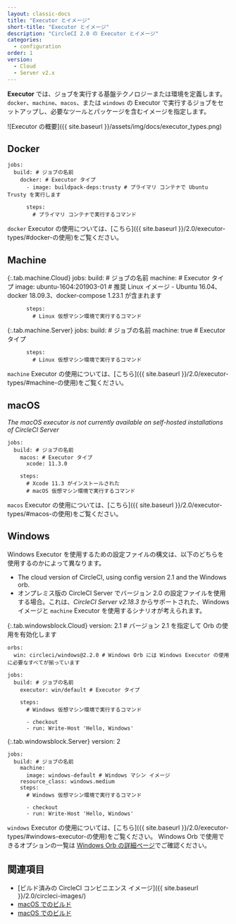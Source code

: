 ```yaml
---
layout: classic-docs
title: "Executor とイメージ"
short-title: "Executor とイメージ"
description: "CircleCI 2.0 の Executor とイメージ"
categories:
  - configuration
order: 1
version:
  - Cloud
  - Server v2.x
---
```


**Executor** では、ジョブを実行する基盤テクノロジーまたは環境を定義します。 `docker`、`machine`、`macos`、または `windows` の Executor で実行するジョブをセットアップし、必要なツールとパッケージを含むイメージを指定します。

![Executor の概要]({{ site.baseurl }}/assets/img/docs/executor_types.png)

## Docker

    jobs:
      build: # ジョブの名前
        docker: # Executor タイプ
          - image: buildpack-deps:trusty # プライマリ コンテナで Ubuntu Trusty を実行します
    
          steps:
            # プライマリ コンテナで実行するコマンド
    

`docker` Executor の使用については、[こちら]({{ site.baseurl }}/2.0/executor-types/#docker-の使用)をご覧ください。

## Machine

{:.tab.machine.Cloud}
jobs:
      build: # ジョブの名前
        machine: # Executor タイプ
          image: ubuntu-1604:201903-01 # 推奨 Linux イメージ - Ubuntu 16.04、docker 18.09.3、docker-compose 1.23.1 が含まれます
    
          steps:
            # Linux 仮想マシン環境で実行するコマンド

{:.tab.machine.Server}
jobs:
      build: # ジョブの名前
        machine: true # Executor タイプ
    
          steps:
            # Linux 仮想マシン環境で実行するコマンド
    

`machine` Executor の使用については、[こちら]({{ site.baseurl }}/2.0/executor-types/#machine-の使用)をご覧ください。

## macOS

*The macOS executor is not currently available on self-hosted installations of CircleCI Server*

    jobs:
      build: # ジョブの名前
        macos: # Executor タイプ
          xcode: 11.3.0
    
        steps:
          # Xcode 11.3 がインストールされた
          # macOS 仮想マシン環境で実行するコマンド
    

`macos` Executor の使用については、[こちら]({{ site.baseurl }}/2.0/executor-types/#macos-の使用)をご覧ください。

## Windows

Windows Executor を使用するための設定ファイルの構文は、以下のどちらを使用するのかによって異なります。

* The cloud version of CircleCI, using config version 2.1 and the Windows orb.
* オンプレミス版の CircleCI Server でバージョン 2.0 の設定ファイルを使用する場合。これは、*CircleCI Server v2.18.3* からサポートされた、Windows イメージと `machine` Executor を使用するシナリオが考えられます。

{:.tab.windowsblock.Cloud}
version: 2.1 # バージョン 2.1 を指定して Orb の使用を有効化します
    
    orbs:
      win: circleci/windows@2.2.0 # Windows Orb には Windows Executor の使用に必要なすべてが揃っています
    
    jobs:
      build: # ジョブの名前
        executor: win/default # Executor タイプ
    
        steps:
          # Windows 仮想マシン環境で実行するコマンド
    
          - checkout
          - run: Write-Host 'Hello, Windows'

{:.tab.windowsblock.Server}
version: 2
    
    jobs:
      build: # ジョブの名前
        machine:
          image: windows-default # Windows マシン イメージ
        resource_class: windows.medium
        steps:
          # Windows 仮想マシン環境で実行するコマンド
    
          - checkout
          - run: Write-Host 'Hello, Windows'
    

`windows` Executor の使用については、[こちら]({{ site.baseurl }}/2.0/executor-types/#windows-executor-の使用)をご覧ください。 Windows Orb で使用できるオプションの一覧は [Windows Orb の詳細ページ](https://circleci.com/orbs/registry/orb/circleci/windows)でご確認ください。

## 関連項目

* [ビルド済みの CircleCI コンビニエンス イメージ]({{ site.baseurl }}/2.0/circleci-images/)
* [macOS でのビルド]({{site.baseurl}}/2.0/hello-world-macos)
* [macOS でのビルド]({{site.baseurl}}/2.0/hello-world-macos)